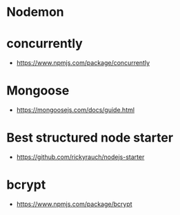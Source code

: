 # Nodemon

# concurrently

- https://www.npmjs.com/package/concurrently

# Mongoose

- https://mongoosejs.com/docs/guide.html

# Best structured node starter

- https://github.com/rickyrauch/nodejs-starter

# bcrypt

- https://www.npmjs.com/package/bcrypt

